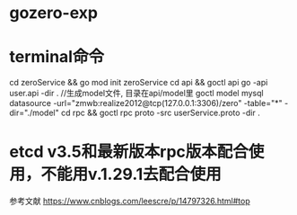 # gozero-exp

# terminal命令
cd zeroService && go mod init zeroService
cd api && goctl api go -api user.api -dir .
//生成model文件, 目录在api/model里
goctl model mysql datasource -url="zmwb:realize2012@tcp(127.0.0.1:3306)/zero" -table="*"  -dir="./model"
cd rpc && goctl rpc proto -src userService.proto  -dir .

# etcd v3.5和最新版本rpc版本配合使用，不能用v.1.29.1去配合使用


参考文献
https://www.cnblogs.com/leescre/p/14797326.html#top